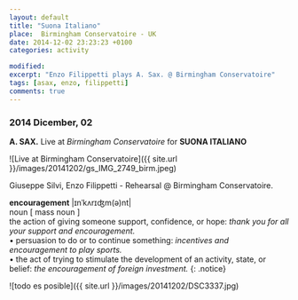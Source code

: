 ```yaml
---
layout: default
title: "Suona Italiano"
place:  Birmingham Conservatoire - UK
date: 2014-12-02 23:23:23 +0100
categories: activity

modified:
excerpt: "Enzo Filippetti plays A. Sax. @ Birmingham Conservatoire"
tags: [asax, enzo, filippetti]
comments: true
---
```


### 2014 Dicember, 02

**A. SAX.** Live at *Birmingham Conservatoire* for **SUONA ITALIANO**

![Live at Birmingham Conservatoire]({{ site.url }}/images/20141202/gs_IMG_2749_birm.jpeg)
<figcaption>
  Giuseppe Silvi, Enzo Filippetti - Rehearsal @ Birmingham Conservatoire.
</figcaption>

**encouragement**  |ɪnˈkʌrɪʤm(ə)nt|    
noun [ mass noun ]    
the action of giving someone support, confidence, or hope: *thank you for all your support and encouragement.*    
• persuasion to do or to continue something: *incentives and encouragement to play sports.*    
• the act of trying to stimulate the development of an activity, state, or belief: *the encouragement of foreign investment.*
{: .notice}

![todo es posible]({{ site.url }}/images/20141202/DSC3337.jpg)

